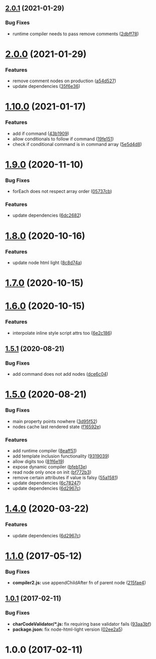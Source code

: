## [2.0.1](https://github.com/stfsy/node-amy/compare/v2.0.0...v2.0.1) (2021-01-29)


### Bug Fixes

* runtime compiler needs to pass remove comments ([2dbff78](https://github.com/stfsy/node-amy/commit/2dbff7820a80300afcbd7720701a866ad937c461))



# [2.0.0](https://github.com/stfsy/node-amy/compare/v1.10.0...v2.0.0) (2021-01-29)


### Features

* remove comment nodes on production ([a54d527](https://github.com/stfsy/node-amy/commit/a54d527f8818cff74afeeac1694dc24e87cdccd6))
* update dependencies ([35f6e36](https://github.com/stfsy/node-amy/commit/35f6e36505bdbab24b3cad030b8af7b17d1736bd))



# [1.10.0](https://github.com/stfsy/node-amy/compare/v1.9.0...v1.10.0) (2021-01-17)


### Features

* add if command ([43b1909](https://github.com/stfsy/node-amy/commit/43b1909ebdc08871ee2a07739251543d416a31cf))
* allow conditionals to follow if command ([19fe151](https://github.com/stfsy/node-amy/commit/19fe1518d1bbb905ccdcebaaaf627be80a69ee6c))
* check if conditional command is in command array ([5e5d4d8](https://github.com/stfsy/node-amy/commit/5e5d4d89ac90b66e41a2439230eb550af87bb07f))



# [1.9.0](https://github.com/stfsy/node-amy/compare/v1.8.0...v1.9.0) (2020-11-10)


### Bug Fixes

* forEach does not respect array order ([05737cb](https://github.com/stfsy/node-amy/commit/05737cb1dcaf852c05a11e5b4015430604cc622e))


### Features

* update dependencies ([6dc2682](https://github.com/stfsy/node-amy/commit/6dc2682d3fb53e8b2b674b2e8f11856e8cd80b1a))



# [1.8.0](https://github.com/stfsy/node-amy/compare/v1.7.0...v1.8.0) (2020-10-16)


### Features

* update node html light ([8c8d74a](https://github.com/stfsy/node-amy/commit/8c8d74ab6e5b75ac9fa58b233b116ca5a1eb721a))



# [1.7.0](https://github.com/stfsy/node-amy/compare/v1.6.0...v1.7.0) (2020-10-15)



# [1.6.0](https://github.com/stfsy/node-amy/compare/v1.5.1...v1.6.0) (2020-10-15)


### Features

* interpolate inline style script attrs too ([6e2c186](https://github.com/stfsy/node-amy/commit/6e2c186d95e3fc81144119b7ea6c9009a8e80eb4))



## [1.5.1](https://github.com/stfsy/node-amy/compare/v1.5.0...v1.5.1) (2020-08-21)


### Bug Fixes

* add command does not add nodes ([dce6c04](https://github.com/stfsy/node-amy/commit/dce6c045e3e4b74b0b0860b05444a842e1cb4537))



# [1.5.0](https://github.com/stfsy/node-amy/compare/v1.3.0...v1.5.0) (2020-08-21)


### Bug Fixes

* main property points nowhere ([3d95f52](https://github.com/stfsy/node-amy/commit/3d95f5262fe0b0c12f6144094d97e684cbbc083e))
* nodes cache last rendered state ([f16592e](https://github.com/stfsy/node-amy/commit/f16592eb7a69757afcd3954345930f4924a6d177))


### Features

* add runtime compiler ([8eaff51](https://github.com/stfsy/node-amy/commit/8eaff516847e4adc5e6dbbab1fb8041acfc94b9b))
* add template inclusion functionality ([9319039](https://github.com/stfsy/node-amy/commit/93190390a5f6f44e13008b55cd29b36df95d9b24))
* allow digits too ([81f6e19](https://github.com/stfsy/node-amy/commit/81f6e197fb7ca06f6c9dfa05aa237f6ce8a18627))
* expose dynamic compiler ([bfeb13e](https://github.com/stfsy/node-amy/commit/bfeb13e168d5db4f0df46ef656fe62faa5ac12d1))
* read node only once on init ([bf772b3](https://github.com/stfsy/node-amy/commit/bf772b33c6ae7a1527262e4f24b7bb7997d62c71))
* remove certain attributes if value is falsy ([55a1581](https://github.com/stfsy/node-amy/commit/55a1581bee86c1857d17459d7d802ae37d70d835))
* update dependencies ([6c78247](https://github.com/stfsy/node-amy/commit/6c78247246c79d1cff7cca01f7f5c0f83d7b2ed3))
* update dependencies ([6d2967c](https://github.com/stfsy/node-amy/commit/6d2967c98d0c5c13eda276ccf6e0def62b0148fd))



<a name="1.4.0"></a>
# [1.4.0](https://github.com/stfsy/node-amy/compare/v1.3.0...v1.4.0) (2020-03-22)


### Features

* update dependencies ([6d2967c](https://github.com/stfsy/node-amy/commit/6d2967c))



<a name="1.1.0"></a>
# [1.1.0](https://github.com/stfsy/node-amy/compare/v1.0.1...v1.1.0) (2017-05-12)


### Bug Fixes

* **compiler2.js:** use appendChildAfter fn of parent node ([215fae4](https://github.com/stfsy/node-amy/commit/215fae4))



<a name="1.0.1"></a>
## [1.0.1](https://github.com/stfsy/node-amy/compare/v1.0.0...v1.0.1) (2017-02-11)


### Bug Fixes

* **charCodeValidator/*.js:** fix requiring base validator fails ([93aa3bf](https://github.com/stfsy/node-amy/commit/93aa3bf))
* **package.json:** fix node-html-light version ([02ee2a5](https://github.com/stfsy/node-amy/commit/02ee2a5))



<a name="1.0.0"></a>
# 1.0.0 (2017-02-11)



